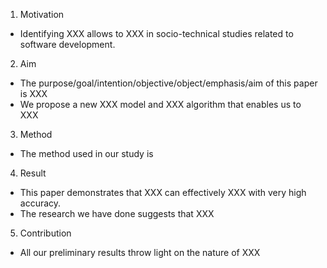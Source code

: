 1. Motivation
- Identifying XXX allows to XXX in socio-technical studies related to software development. 
2. Aim
- The purpose/goal/intention/objective/object/emphasis/aim of this paper is XXX
- We propose a new XXX model and XXX algorithm that enables us to XXX
3. Method
- The method used in our study is
4. Result
- This paper demonstrates that XXX can effectively XXX with very high accuracy.
- The research we have done suggests that XXX
5. Contribution
- All our preliminary results throw light on the nature of XXX
